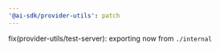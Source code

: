```yaml
---
'@ai-sdk/provider-utils': patch
---
```


fix(provider-utils/test-server): exporting now from `./internal`
